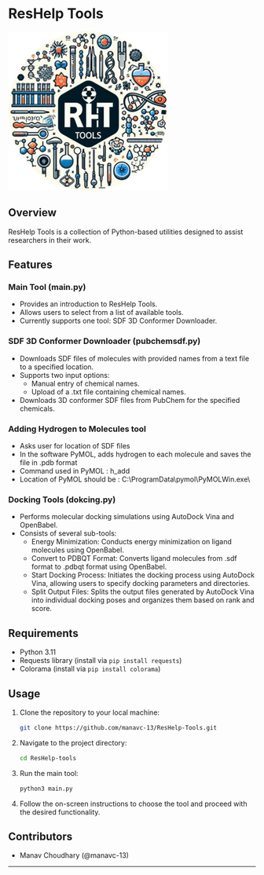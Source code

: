# ResHelp Tools

![ResHelp Tools Logo](logo.png)

## Overview

ResHelp Tools is a collection of Python-based utilities designed to assist researchers in their work. 

## Features

### Main Tool (main.py)

- Provides an introduction to ResHelp Tools.
- Allows users to select from a list of available tools.
- Currently supports one tool: SDF 3D Conformer Downloader.

### SDF 3D Conformer Downloader (pubchemsdf.py)

- Downloads SDF files of molecules with provided names from a text file to a specified location.
- Supports two input options:
  - Manual entry of chemical names.
  - Upload of a .txt file containing chemical names.
- Downloads 3D conformer SDF files from PubChem for the specified chemicals.

### Adding Hydrogen to Molecules tool

- Asks user for location of SDF files
- In the software PyMOL, adds hydrogen to each molecule and saves the file in .pdb format
- Command used in PyMOL : h_add
- Location of PyMOL should be : C:\ProgramData\pymol\PyMOLWin.exe\

### Docking Tools (dokcing.py)

- Performs molecular docking simulations using AutoDock Vina and OpenBabel.
- Consists of several sub-tools:
  - Energy Minimization: Conducts energy minimization on ligand molecules using OpenBabel.
  - Convert to PDBQT Format: Converts ligand molecules from .sdf format to .pdbqt format using OpenBabel.
  - Start Docking Process: Initiates the docking process using AutoDock Vina, allowing users to specify docking parameters and directories.
  - Split Output Files: Splits the output files generated by AutoDock Vina into individual docking poses and organizes them based on rank and score.

## Requirements

- Python 3.11
- Requests library (install via `pip install requests`)
- Colorama (install via `pip install colorama`)

## Usage

1. Clone the repository to your local machine:

    ```bash
    git clone https://github.com/manavc-13/ResHelp-Tools.git
    ```

2. Navigate to the project directory:

    ```bash
    cd ResHelp-tools
    ```

3. Run the main tool:

    ```bash
    python3 main.py
    ```

4. Follow the on-screen instructions to choose the tool and proceed with the desired functionality.

## Contributors

- Manav Choudhary (@manavc-13)

---
